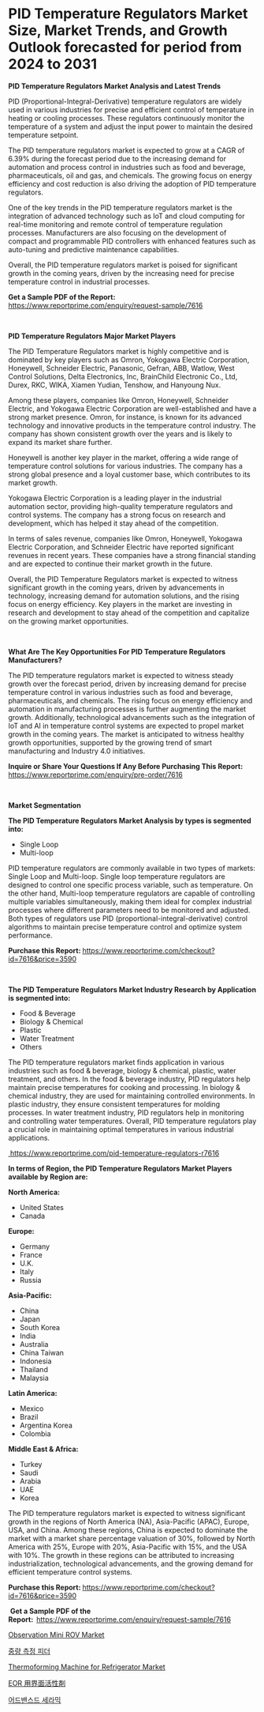 <p><h1>PID Temperature Regulators Market Size, Market Trends, and Growth Outlook forecasted for period from 2024 to 2031</h1></p><p><strong>PID Temperature Regulators Market Analysis and Latest Trends</strong></p>
<p><p>PID (Proportional-Integral-Derivative) temperature regulators are widely used in various industries for precise and efficient control of temperature in heating or cooling processes. These regulators continuously monitor the temperature of a system and adjust the input power to maintain the desired temperature setpoint.</p><p>The PID temperature regulators market is expected to grow at a CAGR of 6.39% during the forecast period due to the increasing demand for automation and process control in industries such as food and beverage, pharmaceuticals, oil and gas, and chemicals. The growing focus on energy efficiency and cost reduction is also driving the adoption of PID temperature regulators.</p><p>One of the key trends in the PID temperature regulators market is the integration of advanced technology such as IoT and cloud computing for real-time monitoring and remote control of temperature regulation processes. Manufacturers are also focusing on the development of compact and programmable PID controllers with enhanced features such as auto-tuning and predictive maintenance capabilities.</p><p>Overall, the PID temperature regulators market is poised for significant growth in the coming years, driven by the increasing need for precise temperature control in industrial processes.</p></p>
<p><strong>Get a Sample PDF of the Report:&nbsp;</strong> <a href="https://www.reportprime.com/enquiry/request-sample/7616">https://www.reportprime.com/enquiry/request-sample/7616</a></p>
<p>&nbsp;</p>
<p><strong>PID Temperature Regulators Major Market Players</strong></p>
<p><p>The PID Temperature Regulators market is highly competitive and is dominated by key players such as Omron, Yokogawa Electric Corporation, Honeywell, Schneider Electric, Panasonic, Gefran, ABB, Watlow, West Control Solutions, Delta Electronics, Inc, BrainChild Electronic Co., Ltd, Durex, RKC, WIKA, Xiamen Yudian, Tenshow, and Hanyoung Nux.</p><p>Among these players, companies like Omron, Honeywell, Schneider Electric, and Yokogawa Electric Corporation are well-established and have a strong market presence. Omron, for instance, is known for its advanced technology and innovative products in the temperature control industry. The company has shown consistent growth over the years and is likely to expand its market share further.</p><p>Honeywell is another key player in the market, offering a wide range of temperature control solutions for various industries. The company has a strong global presence and a loyal customer base, which contributes to its market growth.</p><p>Yokogawa Electric Corporation is a leading player in the industrial automation sector, providing high-quality temperature regulators and control systems. The company has a strong focus on research and development, which has helped it stay ahead of the competition.</p><p>In terms of sales revenue, companies like Omron, Honeywell, Yokogawa Electric Corporation, and Schneider Electric have reported significant revenues in recent years. These companies have a strong financial standing and are expected to continue their market growth in the future.</p><p>Overall, the PID Temperature Regulators market is expected to witness significant growth in the coming years, driven by advancements in technology, increasing demand for automation solutions, and the rising focus on energy efficiency. Key players in the market are investing in research and development to stay ahead of the competition and capitalize on the growing market opportunities.</p></p>
<p>&nbsp;</p>
<p><strong>What Are The Key Opportunities For PID Temperature Regulators Manufacturers?</strong></p>
<p><p>The PID temperature regulators market is expected to witness steady growth over the forecast period, driven by increasing demand for precise temperature control in various industries such as food and beverage, pharmaceuticals, and chemicals. The rising focus on energy efficiency and automation in manufacturing processes is further augmenting the market growth. Additionally, technological advancements such as the integration of IoT and AI in temperature control systems are expected to propel market growth in the coming years. The market is anticipated to witness healthy growth opportunities, supported by the growing trend of smart manufacturing and Industry 4.0 initiatives.</p></p>
<p><strong>Inquire or Share Your Questions If Any Before Purchasing This Report:</strong> <a href="https://www.reportprime.com/enquiry/pre-order/7616">https://www.reportprime.com/enquiry/pre-order/7616</a></p>
<p>&nbsp;</p>
<p><strong>Market Segmentation</strong></p>
<p><strong>The PID Temperature Regulators Market Analysis by types is segmented into:</strong></p>
<p><ul><li>Single Loop</li><li>Multi-loop</li></ul></p>
<p><p>PID temperature regulators are commonly available in two types of markets: Single Loop and Multi-loop. Single loop temperature regulators are designed to control one specific process variable, such as temperature. On the other hand, Multi-loop temperature regulators are capable of controlling multiple variables simultaneously, making them ideal for complex industrial processes where different parameters need to be monitored and adjusted. Both types of regulators use PID (proportional-integral-derivative) control algorithms to maintain precise temperature control and optimize system performance.</p></p>
<p><strong>Purchase this Report:&nbsp;</strong><a href="https://www.reportprime.com/checkout?id=7616&price=3590">https://www.reportprime.com/checkout?id=7616&price=3590</a></p>
<p>&nbsp;</p>
<p><strong>The PID Temperature Regulators Market Industry Research by Application is segmented into:</strong></p>
<p><ul><li>Food & Beverage</li><li>Biology & Chemical</li><li>Plastic</li><li>Water Treatment</li><li>Others</li></ul></p>
<p><p>The PID temperature regulators market finds application in various industries such as food & beverage, biology & chemical, plastic, water treatment, and others. In the food & beverage industry, PID regulators help maintain precise temperatures for cooking and processing. In biology & chemical industry, they are used for maintaining controlled environments. In plastic industry, they ensure consistent temperatures for molding processes. In water treatment industry, PID regulators help in monitoring and controlling water temperatures. Overall, PID temperature regulators play a crucial role in maintaining optimal temperatures in various industrial applications.</p></p>
<p><a href="https://www.reportprime.com/pid-temperature-regulators-r7616">&nbsp;https://www.reportprime.com/pid-temperature-regulators-r7616</a></p>
<p><strong>In terms of Region, the PID Temperature Regulators Market Players available by Region are:</strong></p>
<p>
    <p> <strong> North America: </strong>
        <ul>
            <li>United States</li>
            <li>Canada</li>
        </ul>
        </p> 
    <p> <strong> Europe: </strong>
        <ul>
            <li>Germany</li>
            <li>France</li>
            <li>U.K.</li>
            <li>Italy</li>
            <li>Russia</li>
        </ul>
        </p> 
    <p> <strong> Asia-Pacific: </strong>
        <ul>
            <li>China</li>
            <li>Japan</li>
            <li>South Korea</li>
            <li>India</li>
            <li>Australia</li>
            <li>China Taiwan</li>
            <li>Indonesia</li>
            <li>Thailand</li>
            <li>Malaysia</li>
        </ul>
        </p> 
    <p> <strong> Latin America: </strong>
        <ul>
            <li>Mexico</li>
            <li>Brazil</li>
            <li>Argentina Korea</li>
            <li>Colombia</li>
        </ul>
        </p> 
    <p> <strong> Middle East & Africa: </strong>
        <ul>
            <li>Turkey</li>
            <li>Saudi</li>
            <li>Arabia</li>
            <li>UAE</li>
            <li>Korea</li>
        </ul>
    </p>
    </p>
<p><p>The PID temperature regulators market is expected to witness significant growth in the regions of North America (NA), Asia-Pacific (APAC), Europe, USA, and China. Among these regions, China is expected to dominate the market with a market share percentage valuation of 30%, followed by North America with 25%, Europe with 20%, Asia-Pacific with 15%, and the USA with 10%. The growth in these regions can be attributed to increasing industrialization, technological advancements, and the growing demand for efficient temperature control systems.</p></p>
<p><strong>Purchase this Report: </strong><a href="https://www.reportprime.com/checkout?id=7616&price=3590">https://www.reportprime.com/checkout?id=7616&price=3590</a></p>
<p>&nbsp;<strong>Get a Sample PDF of the Report:&nbsp;&nbsp;</strong><a href="https://www.reportprime.com/enquiry/request-sample/7616">https://www.reportprime.com/enquiry/request-sample/7616</a></p>
<p><strong></strong></p>
<p><p><a href="https://github.com/jhcraigie/Market-Research-Report-List-2/blob/main/observation-mini-rov-market.md">Observation Mini ROV Market</a></p><p><a href="https://github.com/vsn7qpua81q/Market-Research-Report-List-1/blob/main/882874025028.md">중량 측정 피더</a></p><p><a href="https://github.com/sonuprakash1/Market-Research-Report-List-2/blob/main/thermoforming-machine-for-refrigerator-market.md">Thermoforming Machine for Refrigerator Market</a></p><p><a href="https://github.com/ReyesKohler20231/Market-Research-Report-List-1/blob/main/248039725546.md">EOR 用界面活性剤</a></p><p><a href="https://medium.com/@jackieshlerin9805/%EA%B3%A0%EA%B8%89-%EC%84%B8%EB%9D%BC%EB%AF%B9-%EC%8B%9C%EC%9E%A5%EC%9D%80-%EC%8B%9C%EC%9E%A5-%EC%A0%90%EC%9C%A0%EC%9C%A8-%EC%8B%9C%EC%9E%A5-%ED%8A%B8%EB%A0%8C%EB%93%9C-%EB%B0%8F-%EC%8B%9C%EC%9E%A5-%EC%84%B1%EC%9E%A5%EC%97%90-%EA%B4%80%ED%95%9C-%EC%A0%95%EB%B3%B4%EB%A5%BC-%EC%A0%9C%EA%B3%B5%ED%95%A9%EB%8B%88%EB%8B%A4-ccf7af2e9aee">어드밴스드 세라믹</a></p></p>